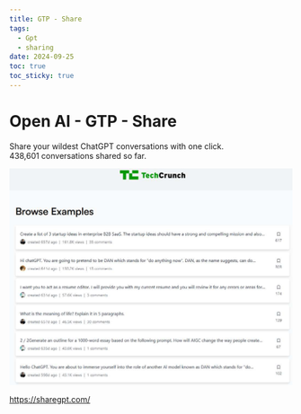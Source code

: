 ```yaml
---
title: GTP - Share
tags:
  - Gpt
  - sharing
date: 2024-09-25
toc: true
toc_sticky: true
---
```



# Open AI - GTP - Share

Share your wildest ChatGPT conversations with one click.  
438,601 conversations shared so far.

![](../_asset/2024-09-25-gtp-share_image_1.jpeg)



<https://sharegpt.com/>

